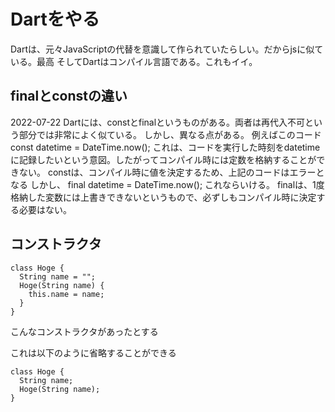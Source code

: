 # Dartをやる
Dartは、元々JavaScriptの代替を意識して作られていたらしい。だからjsに似ている。最高
そしてDartはコンパイル言語である。これもイイ。

## finalとconstの違い
2022-07-22
Dartには、constとfinalというものがある。両者は再代入不可という部分では非常によく似ている。
しかし、異なる点がある。
例えばこのコード
const datetime = DateTime.now();
これは、コードを実行した時刻をdatetimeに記録したいという意図。したがってコンパイル時には定数を格納することができない。
constは、コンパイル時に値を決定するため、上記のコードはエラーとなる
しかし、
final datetime = DateTime.now();
これならいける。
finalは、1度格納した変数には上書きできないというもので、必ずしもコンパイル時に決定する必要はない。

## コンストラクタ
```
class Hoge {
  String name = "";
  Hoge(String name) {
    this.name = name;
  }
}
```
こんなコンストラクタがあったとする

これは以下のように省略することができる
```
class Hoge {
  String name;
  Hoge(String name);
}
```
